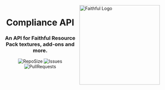 <img src="https://github.com/Faithful-Resource-Pack/NewBr/blob/master/logos/transparent/512/plain_logo.png?raw=true" alt="Faithful Logo" align="right" height="256px">
<div align="center">
  <h1>Compliance API</h1>
  <h3>An API for Faithful Resource Pack textures, add-ons and more.</h3>

![RepoSize](https://img.shields.io/github/repo-size/Compliance-Resource-Pack/API)
![Issues](https://img.shields.io/github/issues/Compliance-Resource-Pack/API)
![PullRequests](https://img.shields.io/github/issues-pr/Compliance-Resource-Pack/API)
</div>
